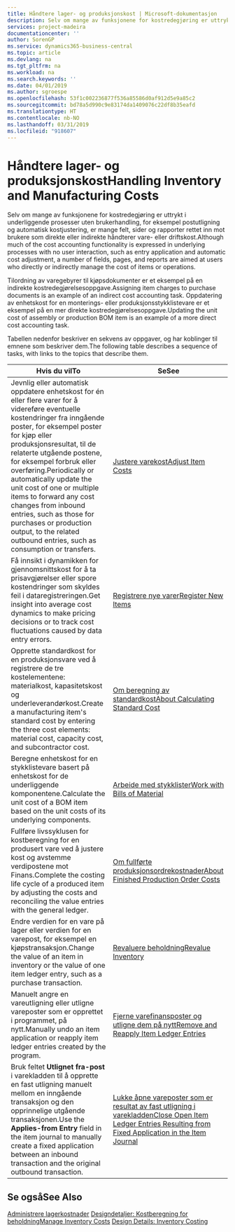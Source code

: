 ```yaml
---
title: Håndtere lager- og produksjonskost | Microsoft-dokumentasjon
description: Selv om mange av funksjonene for kostredegjøring er uttrykt i underliggende prosesser uten brukerhandling, for eksempel postutligning og automatisk kostjustering, er mange felt, sider og rapporter rettet inn mot brukere som direkte eller indirekte håndterer vare- eller driftskost.
services: project-madeira
documentationcenter: ''
author: SorenGP
ms.service: dynamics365-business-central
ms.topic: article
ms.devlang: na
ms.tgt_pltfrm: na
ms.workload: na
ms.search.keywords: ''
ms.date: 04/01/2019
ms.author: sgroespe
ms.openlocfilehash: 53f1c002236877f536a85586d0af912d5e9a85c2
ms.sourcegitcommit: bd78a5d990c9e83174da1409076c22df8b35eafd
ms.translationtype: HT
ms.contentlocale: nb-NO
ms.lasthandoff: 03/31/2019
ms.locfileid: "918607"
---
```

# <a name="handling-inventory-and-manufacturing-costs"></a><span data-ttu-id="3b167-103">Håndtere lager- og produksjonskost</span><span class="sxs-lookup"><span data-stu-id="3b167-103">Handling Inventory and Manufacturing Costs</span></span>
<span data-ttu-id="3b167-104">Selv om mange av funksjonene for kostredegjøring er uttrykt i underliggende prosesser uten brukerhandling, for eksempel postutligning og automatisk kostjustering, er mange felt, sider og rapporter rettet inn mot brukere som direkte eller indirekte håndterer vare- eller driftskost.</span><span class="sxs-lookup"><span data-stu-id="3b167-104">Although much of the cost accounting functionality is expressed in underlying processes with no user interaction, such as entry application and automatic cost adjustment, a number of fields, pages, and reports are aimed at users who directly or indirectly manage the cost of items or operations.</span></span>  

 <span data-ttu-id="3b167-105">Tilordning av varegebyrer til kjøpsdokumenter er et eksempel på en indirekte kostredegjørelsesoppgave.</span><span class="sxs-lookup"><span data-stu-id="3b167-105">Assigning item charges to purchase documents is an example of an indirect cost accounting task.</span></span> <span data-ttu-id="3b167-106">Oppdatering av enhetskost for en monterings- eller produksjonsstykklistevare er et eksempel på en mer direkte kostredegjørelsesoppgave.</span><span class="sxs-lookup"><span data-stu-id="3b167-106">Updating the unit cost of assembly or production BOM item is an example of a more direct cost accounting task.</span></span>  

 <span data-ttu-id="3b167-107">Tabellen nedenfor beskriver en sekvens av oppgaver, og har koblinger til emnene som beskriver dem.</span><span class="sxs-lookup"><span data-stu-id="3b167-107">The following table describes a sequence of tasks, with links to the topics that describe them.</span></span>   

|<span data-ttu-id="3b167-108">**Hvis du vil**</span><span class="sxs-lookup"><span data-stu-id="3b167-108">**To**</span></span>|<span data-ttu-id="3b167-109">**Se**</span><span class="sxs-lookup"><span data-stu-id="3b167-109">**See**</span></span>|  
|------------|-------------|  
|<span data-ttu-id="3b167-110">Jevnlig eller automatisk oppdatere enhetskost for én eller flere varer for å videreføre eventuelle kostendringer fra inngående poster, for eksempel poster for kjøp eller produksjonsresultat, til de relaterte utgående postene, for eksempel forbruk eller overføring.</span><span class="sxs-lookup"><span data-stu-id="3b167-110">Periodically or automatically update the unit cost of one or multiple items to forward any cost changes from inbound entries, such as those for purchases or production output, to the related outbound entries, such as consumption or transfers.</span></span>|[<span data-ttu-id="3b167-111">Justere varekost</span><span class="sxs-lookup"><span data-stu-id="3b167-111">Adjust Item Costs</span></span>](inventory-how-adjust-item-costs.md)|  
|<span data-ttu-id="3b167-112">Få innsikt i dynamikken for gjennomsnittskost for å ta prisavgjørelser eller spore kostendringer som skyldes feil i dataregistreringen.</span><span class="sxs-lookup"><span data-stu-id="3b167-112">Get insight into average cost dynamics to make pricing decisions or to track cost fluctuations caused by data entry errors.</span></span>|[<span data-ttu-id="3b167-113">Registrere nye varer</span><span class="sxs-lookup"><span data-stu-id="3b167-113">Register New Items</span></span>](inventory-how-register-new-items.md)|  
|<span data-ttu-id="3b167-114">Opprette standardkost for en produksjonsvare ved å registrere de tre kostelementene: materialkost, kapasitetskost og underleverandørkost.</span><span class="sxs-lookup"><span data-stu-id="3b167-114">Create a manufacturing item's standard cost by entering the three cost elements: material cost, capacity cost, and subcontractor cost.</span></span>|[<span data-ttu-id="3b167-115">Om beregning av standardkost</span><span class="sxs-lookup"><span data-stu-id="3b167-115">About Calculating Standard Cost</span></span>](finance-about-calculating-standard-cost.md)|  
|<span data-ttu-id="3b167-116">Beregne enhetskost for en stykklistevare basert på enhetskost for de underliggende komponentene.</span><span class="sxs-lookup"><span data-stu-id="3b167-116">Calculate the unit cost of a BOM item based on the unit costs of its underlying components.</span></span>|[<span data-ttu-id="3b167-117">Arbeide med stykklister</span><span class="sxs-lookup"><span data-stu-id="3b167-117">Work with Bills of Material</span></span>](inventory-how-work-BOMs.md)|  
|<span data-ttu-id="3b167-118">Fullføre livssyklusen for kostberegning for en produsert vare ved å justere kost og avstemme verdipostene mot Finans.</span><span class="sxs-lookup"><span data-stu-id="3b167-118">Complete the costing life cycle of a produced item by adjusting the costs and reconciling the value entries with the general ledger.</span></span>|[<span data-ttu-id="3b167-119">Om fullførte produksjonsordrekostnader</span><span class="sxs-lookup"><span data-stu-id="3b167-119">About Finished Production Order Costs</span></span>](finance-about-finished-production-order-costs.md)|  
|<span data-ttu-id="3b167-120">Endre verdien for en vare på lager eller verdien for en varepost, for eksempel en kjøpstransaksjon.</span><span class="sxs-lookup"><span data-stu-id="3b167-120">Change the value of an item in inventory or the value of one item ledger entry, such as a purchase transaction.</span></span>|[<span data-ttu-id="3b167-121">Revaluere beholdning</span><span class="sxs-lookup"><span data-stu-id="3b167-121">Revalue Inventory</span></span>](inventory-how-revalue-inventory.md)|
|<span data-ttu-id="3b167-122">Manuelt angre en vareutligning eller utligne vareposter som er opprettet i programmet, på nytt.</span><span class="sxs-lookup"><span data-stu-id="3b167-122">Manually undo an item application or reapply item ledger entries created by the program.</span></span>|[<span data-ttu-id="3b167-123">Fjerne varefinansposter og utligne dem på nytt</span><span class="sxs-lookup"><span data-stu-id="3b167-123">Remove and Reapply Item Ledger Entries</span></span>](finance-how-to-remove-and-reapply-item-entries.md)|  
|<span data-ttu-id="3b167-124">Bruk feltet **Utlignet fra-post** i varekladden til å opprette en fast utligning manuelt mellom en inngående transaksjon og den opprinnelige utgående transaksjonen.</span><span class="sxs-lookup"><span data-stu-id="3b167-124">Use the **Applies-from Entry** field in the item journal to manually create a fixed application between an inbound transaction and the original outbound transaction.</span></span>|[<span data-ttu-id="3b167-125">Lukke åpne vareposter som er resultat av fast utligning i varekladden</span><span class="sxs-lookup"><span data-stu-id="3b167-125">Close Open Item Ledger Entries Resulting from Fixed Application in the Item Journal</span></span>](finance-how-to-close-open-item-ledger-entries-resulting-from-fixed-application-in-the-item-journal.md)|  

## <a name="see-also"></a><span data-ttu-id="3b167-126">Se også</span><span class="sxs-lookup"><span data-stu-id="3b167-126">See Also</span></span>  
<span data-ttu-id="3b167-127">[Administrere lagerkostnader](finance-manage-inventory-costs.md)
[Designdetaljer: Kostberegning for beholdning](design-details-inventory-costing.md)</span><span class="sxs-lookup"><span data-stu-id="3b167-127">[Manage Inventory Costs](finance-manage-inventory-costs.md)
[Design Details: Inventory Costing](design-details-inventory-costing.md)</span></span>
